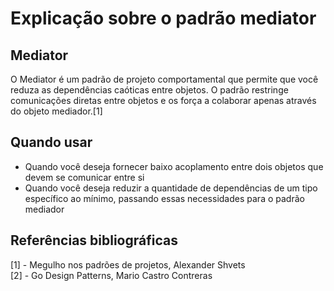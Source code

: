 # Explicação sobre o padrão mediator

## Mediator
O Mediator é um padrão de projeto comportamental que
permite que você reduza as dependências caóticas entre
objetos. O padrão restringe comunicações diretas entre
objetos e os força a colaborar apenas através do
objeto mediador.[1]

## Quando usar
* Quando você deseja fornecer baixo acoplamento entre dois objetos que devem se comunicar entre si
* Quando você deseja reduzir a quantidade de dependências de um tipo específico ao mínimo, passando essas necessidades para o padrão mediador

## Referências bibliográficas
[1] - Megulho nos padrões de projetos, Alexander Shvets  
[2] - Go Design Patterns, Mario Castro Contreras  
